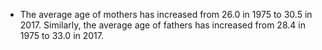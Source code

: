 * The average age of mothers has increased from 26.0 in 1975 to 30.5 in 2017. Similarly, the average age of fathers has increased from 28.4 in 1975 to 33.0 in 2017.

